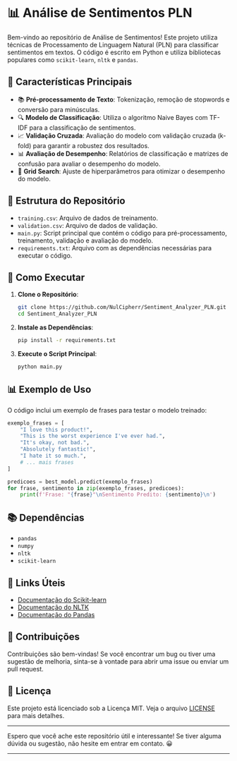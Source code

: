 # 📊 Análise de Sentimentos PLN

Bem-vindo ao repositório de Análise de Sentimentos! Este projeto utiliza técnicas de Processamento de Linguagem Natural (PLN) para classificar sentimentos em textos. O código é escrito em Python e utiliza bibliotecas populares como `scikit-learn`, `nltk` e `pandas`.

## 🌟 Características Principais

- 📚 **Pré-processamento de Texto**: Tokenização, remoção de stopwords e conversão para minúsculas.
- 🔍 **Modelo de Classificação**: Utiliza o algoritmo Naive Bayes com TF-IDF para a classificação de sentimentos.
- 📈 **Validação Cruzada**: Avaliação do modelo com validação cruzada (k-fold) para garantir a robustez dos resultados.
- 📊 **Avaliação de Desempenho**: Relatórios de classificação e matrizes de confusão para avaliar o desempenho do modelo.
- 🔄 **Grid Search**: Ajuste de hiperparâmetros para otimizar o desempenho do modelo.

## 📂 Estrutura do Repositório

- `training.csv`: Arquivo de dados de treinamento.
- `validation.csv`: Arquivo de dados de validação.
- `main.py`: Script principal que contém o código para pré-processamento, treinamento, validação e avaliação do modelo.
- `requirements.txt`: Arquivo com as dependências necessárias para executar o código.

## 🚀 Como Executar

1. **Clone o Repositório**:
   ```bash
   git clone https://github.com/NulCipherr/Sentiment_Analyzer_PLN.git
   cd Sentiment_Analyzer_PLN
   ```

2. **Instale as Dependências**:
   ```bash
   pip install -r requirements.txt
   ```

3. **Execute o Script Principal**:
   ```bash
   python main.py
   ```

## 📊 Exemplo de Uso

O código inclui um exemplo de frases para testar o modelo treinado:

```python
exemplo_frases = [
    "I love this product!",
    "This is the worst experience I've ever had.",
    "It's okay, not bad.",
    "Absolutely fantastic!",
    "I hate it so much.",
    # ... mais frases
]

predicoes = best_model.predict(exemplo_frases)
for frase, sentimento in zip(exemplo_frases, predicoes):
    print(f'Frase: "{frase}"\nSentimento Predito: {sentimento}\n')
```

## 📚 Dependências

- `pandas`
- `numpy`
- `nltk`
- `scikit-learn`

## 🔗 Links Úteis

- [Documentação do Scikit-learn](https://scikit-learn.org/stable/documentation.html)
- [Documentação do NLTK](https://www.nltk.org/)
- [Documentação do Pandas](https://pandas.pydata.org/docs/)

## 🤝 Contribuições

Contribuições são bem-vindas! Se você encontrar um bug ou tiver uma sugestão de melhoria, sinta-se à vontade para abrir uma issue ou enviar um pull request.

## 📜 Licença

Este projeto está licenciado sob a Licença MIT. Veja o arquivo [LICENSE](LICENSE) para mais detalhes.

---

Espero que você ache este repositório útil e interessante! Se tiver alguma dúvida ou sugestão, não hesite em entrar em contato. 😀

---
